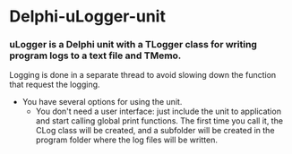 # Delphi-uLogger-unit 

### uLogger is a Delphi unit with a TLogger class for writing program logs to a text file and TMemo. 

Logging is done in a separate thread to avoid slowing down the function that request the logging.
* You have several options for using the unit.
	* You don't need a user interface: just include the unit to application and start calling global print functions. The first time you call it, the CLog class will be created, and a subfolder will be created in the program folder where the log files will be written.